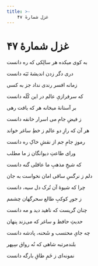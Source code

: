 ```yaml
---
title: >-
    غزل شمارهٔ ۴۷
---
```

# غزل شمارهٔ ۴۷

<div class="b" id="bn1"><div class="m1"><p>به کوی میکده هر سالِکی که ره دانست</p></div>
<div class="m2"><p>دری دگر زدن اندیشهٔ تَبَه دانست</p></div></div>
<div class="b" id="bn2"><div class="m1"><p>زمانه افسر رندی نداد جز به کسی</p></div>
<div class="m2"><p>که سرفرازیِ عالم در این کُلَه دانست</p></div></div>
<div class="b" id="bn3"><div class="m1"><p>بر آستانهٔ میخانه هر که یافت رهی</p></div>
<div class="m2"><p>ز فیضِ جامِ می اسرار خانقه دانست</p></div></div>
<div class="b" id="bn4"><div class="m1"><p>هر آن که رازِ دو عالم ز خطِ ساغر خواند</p></div>
<div class="m2"><p>رموزِ جامِ جم از نقشِ خاکِ ره دانست</p></div></div>
<div class="b" id="bn5"><div class="m1"><p>ورای طاعتِ دیوانگان ز ما مطلب</p></div>
<div class="m2"><p>که شیخِ مذهبِ ما عاقلی گنه دانست</p></div></div>
<div class="b" id="bn6"><div class="m1"><p>دلم ز نرگسِ ساقی امان نخواست به جان</p></div>
<div class="m2"><p>چرا که شیوهٔ آن تُرک دل سیه، دانست</p></div></div>
<div class="b" id="bn7"><div class="m1"><p>ز جورِ کوکبِ طالع سحرگهان چشمم</p></div>
<div class="m2"><p>چنان گریست که ناهید دید و مه دانست</p></div></div>
<div class="b" id="bn8"><div class="m1"><p>حدیثِ حافظ و ساغر که می‌زند پنهان</p></div>
<div class="m2"><p>چه جایِ محتسب و شَحنه، پادشه دانست</p></div></div>
<div class="b" id="bn9"><div class="m1"><p>بلندمرتبه شاهی که نُه رواق سِپهر</p></div>
<div class="m2"><p>نمونه‌ای ز خَمِ طاقِ بارگه دانست</p></div></div>